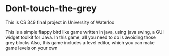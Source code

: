 # Dont-touch-the-grey

This is CS 349 final project in University of Waterloo

This is a simple flappy bird like game written in java, using java swing, a GUI widget toolkit for Java.
In this game, all you need to do is avoiding those grey blocks
Also, this game includes a level editor, which you can make game levels on your own
